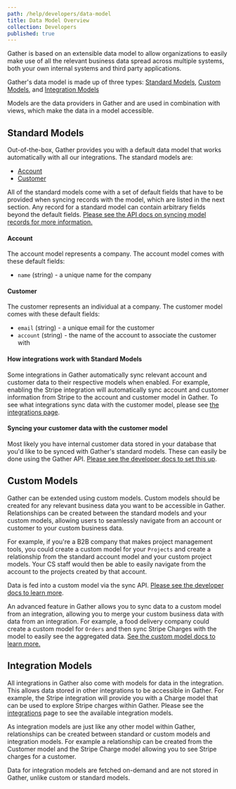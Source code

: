 ```yaml
---
path: /help/developers/data-model
title: Data Model Overview
collection: Developers
published: true
---
```


Gather is based on an extensible data model to allow organizations to easily make use of all the relevant business data spread across multiple systems, both your own internal systems and third party applications.

Gather's data model is made up of three types: [Standard Models](#standard-models), [Custom Models](#custom-models), and [Integration Models](#integration-models)

Models are the data providers in Gather and are used in combination with views, which make the data in a model accessible.

## Standard Models

Out-of-the-box, Gather provides you with a default data model that works automatically with all our integrations. The standard models are:

- [Account](#account)
- [Customer](#customer)

All of the standard models come with a set of default fields that have to be provided when syncing records with the model, which are listed in the next section. Any record for a standard model can contain arbitrary fields beyond the default fields. [Please see the API docs on syncing model records for more information.](https://api.gatherdata.co/docs#operation/Sync)

#### Account

The account model represents a company. The account model comes with these default fields:

- `name` (string) - a unique name for the company

#### Customer

The customer represents an individual at a company. The customer model comes with these default fields:

- `email` (string) - a unique email for the customer
- `account` (string) - the name of the account to associate the customer with

#### How integrations work with Standard Models

Some integrations in Gather automatically sync relevant account and customer data to their respective models when enabled. For example, enabling the Stripe integration will automatically sync account and customer information from Stripe to the account and customer model in Gather. To see what integrations sync data with the customer model, please see [the integrations page](/integrations).

#### Syncing your customer data with the customer model

Most likely you have internal customer data stored in your database that you'd like to be synced with Gather's standard models. These can easily be done using the Gather API. [Please see the developer docs to set this up](https://api.gatherdata.co/docs#operation/Sync).

## Custom Models

Gather can be extended using custom models. Custom models should be created for any relevant business data you want to be accessible in Gather. Relationships can be created between the standard models and your custom models, allowing users to seamlessly navigate from an account or customer to your custom business data.

For example, if you're a B2B company that makes project management tools, you could create a custom model for your `Projects` and create a relationship from the standard account model and your custom project models. Your CS staff would then be able to easily navigate from the account to the projects created by that account.

Data is fed into a custom model via the sync API. [Please see the developer docs to learn more](https://api.gatherdata.co/docs#operation/Sync).

An advanced feature in Gather allows you to sync data to a custom model from an integration, allowing you to merge your custom business data with data from an integration. For example, a food delivery company could create a custom model for `Orders` and then sync Stripe Charges with the model to easily see the aggregated data. [See the custom model docs to learn more.](/help/developers/using-custom-models)

## Integration Models

All integrations in Gather also come with models for data in the integration. This allows data stored in other integrations to be accessible in Gather. For example, the Stripe integration will provide you with a Charge model that can be used to explore Stripe charges within Gather. Please see the [integrations](/integrations) page to see the available integration models.

As integration models are just like any other model within Gather, relationships can be created between standard or custom models and integration models. For example a relationship can be created from the Customer model and the Stripe Charge model allowing you to see Stripe charges for a customer.

Data for integration models are fetched on-demand and are not stored in Gather, unlike custom or standard models.
